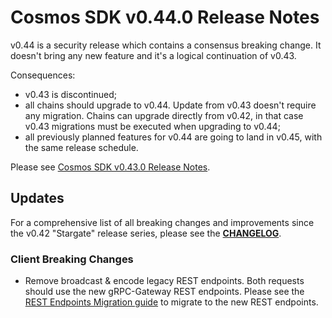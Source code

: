 # Cosmos SDK v0.44.0 Release Notes

v0.44 is a security release which contains a consensus breaking change.
It doesn't bring any new feature and it's a logical continuation of v0.43.

Consequences:
+ v0.43 is discontinued;
+ all chains should upgrade to v0.44. Update from v0.43 doesn't require any migration. Chains can upgrade directly from v0.42, in that case v0.43 migrations must be executed when upgrading to v0.44;
+ all previously planned features for v0.44 are going to land in v0.45, with the same release schedule.

Please see [Cosmos SDK v0.43.0 Release Notes](https://github.com/cosmos/cosmos-sdk/blob/v0.43.0/RELEASE_NOTES.md).

## Updates

For a comprehensive list of all breaking changes and improvements since the v0.42 "Stargate" release series, please see the **[CHANGELOG](https://github.com/cosmos/cosmos-sdk/blob/release/v0.44.x/CHANGELOG.md)**.

### Client Breaking Changes

* Remove broadcast & encode legacy REST endpoints. Both requests should use the new gRPC-Gateway REST endpoints. Please see the [REST Endpoints Migration guide](https://docs.cosmos.network/master/migrations/rest.html) to migrate to the new REST endpoints.
